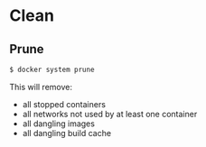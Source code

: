 # Clean


## Prune

```sh
$ docker system prune
```

This will remove:

- all stopped containers
- all networks not used by at least one container
- all dangling images
- all dangling build cache
